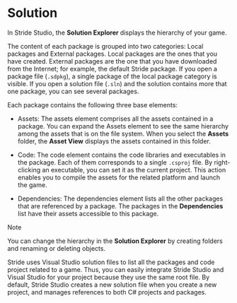 # Solution

<div class="doc-incomplete"/>

In Stride Studio, the **Solution Explorer** displays the hierarchy of your game.

The content of each package is grouped into two categories: Local packages and External packages. Local packages are the ones that you have created. External packages are the one that you have downloaded from the Internet; for example, the default Stride package. If you open a package file (```.sdpkg```), a single package of the local package category is visible. If you open a solution file (```.sln```) and the solution contains more that one package, you can see several packages.

Each package contains the following three base elements:

* Assets: The assets element comprises all the assets contained in a package. You can expand the Assets element to see the same hierarchy among the assets that is on the file system. When you select the **Assets** folder, the **Asset View** displays the assets contained in this folder.

* Code: The code element contains the code libraries and executables in the package. Each of them corresponds to a single ```.csproj``` file. By right-clicking an executable, you can set it as the current project. This action enables you to compile the assets for the related platform and launch the game.

* Dependencies: The dependencies element lists all the other packages that are referenced by a package. The packages in the **Dependencies** list have their assets accessible to this package.

>[!Note]
>You can change the hierarchy in the **Solution Explorer** by creating folders and renaming or deleting objects.

Stride uses Visual Studio solution files to list all the packages and code project related to a game. Thus, you can easily integrate Stride Studio and Visual Studio for your project because they use the same root file. By default, Stride Studio creates a new solution file when you create a new project, and manages references to both C# projects and packages.